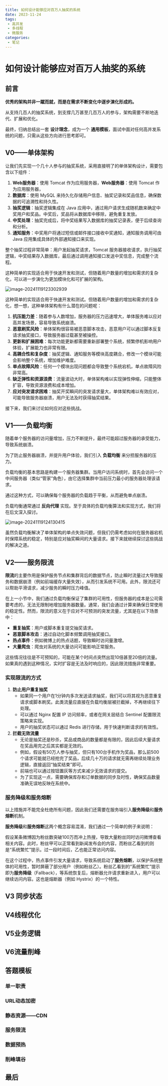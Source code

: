 ```yaml
---
title: 如何设计能够应对百万人抽奖的系统
date: 2023-11-24
tags: 
 - 高并发
 - 多线程
 - 微服务
categories:
 - 笔记
---
```


# 如何设计能够应对百万人抽奖的系统

## 前言

**优秀的架构并非一蹴而就，而是在需求不断变化中逐步演化形成的。**

从支持几百人的抽奖系统，到支撑几万甚至几百万人的参与，架构需要不断地迭代、扩展和优化。

最终，归纳总结出一套 **设计理念**，成为一个 **通用模板**，面试中面对任何高并发系统的问题，只需从这些方向进行思考即可。

## V0——单体架构

让我们先实现一个几十人参与的抽奖系统，采用直接明了的单体架构设计，需要包含以下组件：

1. **Web服务器**：使用 Tomcat 作为应用服务器，**Web服务器**：使用 Tomcat 作为应用服务器，
2. **数据库**：使用 MySQL 来持久化存储用户信息、抽奖记录和奖品信息，确保数据的可追溯性和持久性。
3. **抽奖逻辑**：抽奖逻辑集成在 Java 应用中，通过用户请求生成随机数来确定中奖用户和奖品。中奖后，奖品将从数据库中移除，避免重复发放。
4. **中奖处理**：抽奖完成后，将中奖结果写入数据库的抽奖记录表，便于后续查询和分析。
5. **通知服务**：中奖用户将通过短信或邮件接口接收中奖通知，通知服务调用可由 Java 应用集成具体的外部通知接口来实现。

整个抽奖过程非常简单：用户发起抽奖请求，Tomcat 服务器接收请求，执行抽奖逻辑，中奖结果存入数据库，最后通过调用通知接口发送中奖信息，完成整个流程。

这种简单的实现适合用于快速开发和测试，但随着用户数量的增加和需求的复杂化，可以进一步演化为更加模块化和可扩展的架构。

![image-20241119123302939](./assets/image-20241119123302939.png)

这种简单的实现适合用于快速开发和测试。但随着用户数量的增加和需求的复杂化，想一想，这种单体架构有什么潜在的问题呢：

1. **抗压能力差**：随着参与人数增加，服务器的压力迅速增大，单体服务难以应对高并发场景，容易导致系统崩溃。
2. **恶意刷奖风险**：单体架构很容易被恶意脚本攻击，恶意用户可以通过脚本反复请求抽奖接口，导致服务器过载甚至被操控。
3. **更新和扩展困难**：每次功能更新都需要重新部署整个系统，频繁停机影响用户体验，扩展能力也非常有限。
4. **高耦合性和复杂度**：抽奖逻辑、通知服务等模块高度耦合，修改一个模块可能会影响整个系统，增加维护难度。
5. **单点故障风险**：任何一个模块出现问题都会导致整个系统宕机，单点故障风险非常高。
6. **缺乏弹性和资源浪费**：流量波动大时，单体架构难以实现弹性伸缩，只能整体扩容，导致资源浪费和成本增加。
7. **应对突发请求困难**：抽奖开奖瞬间的突发请求量大，单体架构难以有效应对，可能导致服务器崩溃，用户无法及时获得抽奖结果。

接下来，我们来讨论如何应对这些挑战。

## V1——负载均衡

随着单个服务器的访问量增加，压力不断提升，最终可能超过服务器的承受能力，导致系统崩溃。

为了防止服务器崩溃，并提升用户体验，我们引入 **负载均衡** 来分担服务器的压力。

负载均衡的基本思路是构建一个服务器集群。当用户访问系统时，首先会访问一个中间服务器（类似“管家”角色），由它选择集群中当前压力最小的服务器处理该请求。

通过这种方式，可以确保每个服务器的负载趋于平衡，从而避免单点崩溃。

负载均衡通常通过 **反向代理** 实现。至于具体的负载均衡算法和实现方式，我们将在后文深入探讨。

![image-20241119124130415](./assets/image-20241119124130415.png)

虽然负载均衡解决了单体架构的单点失效问题，但我们仍需考虑如何在服务器宕机时保障系统的稳定，特别是应对抽奖瞬间的大量请求。接下来就继续探讨这些挑战的解决之道。

## V2——服务限流

**限流**的主要作用是保护服务节点和集群背后的数据节点，防止瞬时流量过大导致服务和数据崩溃（例如前端缓存大量失效），从而引发系统不可用。此外，限流还可以帮助平滑请求，减少服务的瞬时压力峰值。

在上一小节中，我们通过负载均衡保证了集群的可用性，但服务器的成本是公司需要考虑的，无法无限制地增加服务器数量。通常，我们会通过计算来确保日常使用的稳定性。然而，限流的意义在于应对不可预测的突发流量，尤其是在以下场景中：

- **重复抽奖**：用户或脚本重复提交抽奖请求。
- **恶意脚本攻击**：通过自动化脚本频繁调用抽奖接口。
- **热点事件**：例如微博上的热点话题，导致瞬时访问量激增。
- **大量爬虫**：爬虫对系统的大量访问可能影响正常服务。

这些情况往往是不可预知的，可能在某个时间点突然出现10倍甚至20倍的流量。如果真的遇到这种情况，实时扩容是无法及时响应的，因此限流措施非常重要。

### 实现限流的方式

1. **防止用户重复抽奖**
   - 如果同一个用户在1分钟内多次发送请求抽奖，我们可以将其视为恶意重复请求或脚本刷奖。此类流量应直接在负载均衡层被拦截掉，不再继续往下处理。
   - 可以通过 Nginx 配置 IP 访问频率，或者在网关层结合 Sentinel 配置限流策略来实现。
   - 用户的抽奖状态可以通过 Redis 进行存储，用于快速判断请求的有效性。
2. **拦截无效流量**
   - 无论是抽奖还是秒杀，奖品或商品的数量都是有限的，因此后续大量请求在奖品用完之后其实都是无效的。
   - 例如，假设有50万人参与抽奖，但只有100台手机作为奖品，那么前500个请求可能就已经抢完了奖品，后续几十万的请求就无需再继续处理业务逻辑，直接返回“抽奖结束”即可。
   - 前端也可以通过按钮置灰等方式来减少无效请求的提交。
   - 为了实现这一点，需要确保库存和订单数据的同步及时性，确保奖品数量准确无误地反映在系统中。

### 服务降级和服务熔断

以上措施并不能完全杜绝所有问题，因此我们还需要在服务端引入**服务降级**和**服务熔断**机制。

**服务降级**和**服务熔断**这两个概念容易混淆，我们通过一个简单的例子来说明：

假设某条微博因为粉丝数突破100万而冲上热搜，导致大量粉丝同时访问微博查看相关内容。此时，粉丝甲可以正常看到新闻发布会的内容，而粉丝乙看到的则是“系统繁忙”提示。过一段时间后，乙也能正常访问内容。

在这个过程中，热点事件引发大量请求，导致系统启动了**服务熔断**，以保护系统整体的可用性，暂时屏蔽了部分用户（例如粉丝乙）。粉丝乙看到的“系统繁忙”提示即为**服务降级**（Fallback），等系统恢复后，熔断器允许请求重新进入，用户可以继续访问内容。这也是熔断器（例如 Hystrix）的一个特性。



## V3 同步状态

## V4线程优化

## V5业务逻辑

## V6流量削峰

## 答题模板

### 单一职责

### URL动态加密

### 静态资源——CDN

### 服务限流

### 数据预热

### 削峰填谷

## 最后